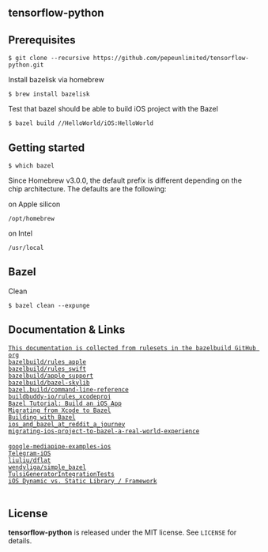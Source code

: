 tensorflow-python
---------------


Prerequisites
-------------

```
$ git clone --recursive https://github.com/pepeunlimited/tensorflow-python.git
```

Install bazelisk via homebrew  
```
$ brew install bazelisk
```

Test that bazel should be able to build iOS project with the Bazel
```
$ bazel build //HelloWorld/iOS:HelloWorld
```

Getting started
---------------

```
$ which bazel
```

Since Homebrew v3.0.0, the default prefix is different depending on the chip architecture. The defaults are the following:

on Apple silicon
```
/opt/homebrew
```

on Intel
```
/usr/local
```

Bazel
-----

Clean  
```
$ bazel clean --expunge
```

Documentation & Links
---------------------

[`This documentation is collected from rulesets in the bazelbuild GitHub org`](https://docs.aspect.build/)
<br/>
[`bazelbuild/rules_apple`](https://github.com/bazelbuild/rules_apple/tree/master/doc)  
[`bazelbuild/rules_swift`](https://github.com/bazelbuild/rules_swift/tree/master/doc)  
[`bazelbuild/apple_support`](https://github.com/bazelbuild/apple_support/tree/master/doc)  
[`bazelbuild/bazel-skylib`](https://github.com/bazelbuild/bazel-skylib/tree/main/docs)  
[`bazel.build/command-line-reference`](https://bazel.build/reference/command-line-reference)  
[`buildbuddy-io/rules_xcodeproj`](https://github.com/buildbuddy-io/rules_xcodeproj/tree/main/docs)
<br/>
[`Bazel Tutorial: Build an iOS App`](https://bazel.build/tutorials/ios-app)  
[`Migrating from Xcode to Bazel`](https://bazel.build/migrate/xcode)  
[`Building with Bazel`](https://www.raywenderlich.com/31558158-building-with-bazel/)  
[`ios_and_bazel_at_reddit_a_journey`](https://www.reddit.com/r/RedditEng/comments/syz5dw/ios_and_bazel_at_reddit_a_journey/)  
[`migrating-ios-project-to-bazel-a-real-world-experience`](https://liuliu.me/eyes/migrating-ios-project-to-bazel-a-real-world-experience/)  
<br/>
[`google-mediapipe-examples-ios`](https://github.com/google/mediapipe/tree/master/mediapipe/examples/ios)  
[`Telegram-iOS`](https://github.com/TelegramMessenger/Telegram-iOS)  
[`liuliu/dflat`](https://github.com/liuliu/dflat)  
[`wendyliga/simple_bazel`](https://github.com/wendyliga/simple_bazel)  
[`TulsiGeneratorIntegrationTests`](https://github.com/bazelbuild/tulsi/tree/master/src/TulsiGeneratorIntegrationTests/Resources)  
[`iOS Dynamic vs. Static Library / Framework`](https://gist.github.com/SheldonWangRJT/78c9bd3b98488487c59a6a4a9c35162c)  
<br/>


License
-------

**tensorflow-python** is released under the MIT license. See `LICENSE` for details.

